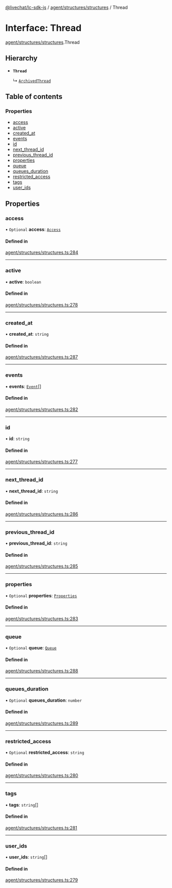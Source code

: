 [@livechat/lc-sdk-js](../README.md) / [agent/structures/structures](../modules/agent_structures_structures.md) / Thread

# Interface: Thread

[agent/structures/structures](../modules/agent_structures_structures.md).Thread

## Hierarchy

- **`Thread`**

  ↳ [`ArchivedThread`](agent_structures_structures.ArchivedThread.md)

## Table of contents

### Properties

- [access](agent_structures_structures.Thread.md#access)
- [active](agent_structures_structures.Thread.md#active)
- [created\_at](agent_structures_structures.Thread.md#created_at)
- [events](agent_structures_structures.Thread.md#events)
- [id](agent_structures_structures.Thread.md#id)
- [next\_thread\_id](agent_structures_structures.Thread.md#next_thread_id)
- [previous\_thread\_id](agent_structures_structures.Thread.md#previous_thread_id)
- [properties](agent_structures_structures.Thread.md#properties)
- [queue](agent_structures_structures.Thread.md#queue)
- [queues\_duration](agent_structures_structures.Thread.md#queues_duration)
- [restricted\_access](agent_structures_structures.Thread.md#restricted_access)
- [tags](agent_structures_structures.Thread.md#tags)
- [user\_ids](agent_structures_structures.Thread.md#user_ids)

## Properties

### access

• `Optional` **access**: [`Access`](agent_structures_structures.Access.md)

#### Defined in

[agent/structures/structures.ts:284](https://github.com/livechat/lc-sdk-js/blob/25e113d/src/agent/structures/structures.ts#L284)

___

### active

• **active**: `boolean`

#### Defined in

[agent/structures/structures.ts:278](https://github.com/livechat/lc-sdk-js/blob/25e113d/src/agent/structures/structures.ts#L278)

___

### created\_at

• **created\_at**: `string`

#### Defined in

[agent/structures/structures.ts:287](https://github.com/livechat/lc-sdk-js/blob/25e113d/src/agent/structures/structures.ts#L287)

___

### events

• **events**: [`Event`](../modules/agent_structures_events.md#event)[]

#### Defined in

[agent/structures/structures.ts:282](https://github.com/livechat/lc-sdk-js/blob/25e113d/src/agent/structures/structures.ts#L282)

___

### id

• **id**: `string`

#### Defined in

[agent/structures/structures.ts:277](https://github.com/livechat/lc-sdk-js/blob/25e113d/src/agent/structures/structures.ts#L277)

___

### next\_thread\_id

• **next\_thread\_id**: `string`

#### Defined in

[agent/structures/structures.ts:286](https://github.com/livechat/lc-sdk-js/blob/25e113d/src/agent/structures/structures.ts#L286)

___

### previous\_thread\_id

• **previous\_thread\_id**: `string`

#### Defined in

[agent/structures/structures.ts:285](https://github.com/livechat/lc-sdk-js/blob/25e113d/src/agent/structures/structures.ts#L285)

___

### properties

• `Optional` **properties**: [`Properties`](agent_structures_structures.Properties.md)

#### Defined in

[agent/structures/structures.ts:283](https://github.com/livechat/lc-sdk-js/blob/25e113d/src/agent/structures/structures.ts#L283)

___

### queue

• `Optional` **queue**: [`Queue`](agent_structures_structures.Queue.md)

#### Defined in

[agent/structures/structures.ts:288](https://github.com/livechat/lc-sdk-js/blob/25e113d/src/agent/structures/structures.ts#L288)

___

### queues\_duration

• `Optional` **queues\_duration**: `number`

#### Defined in

[agent/structures/structures.ts:289](https://github.com/livechat/lc-sdk-js/blob/25e113d/src/agent/structures/structures.ts#L289)

___

### restricted\_access

• `Optional` **restricted\_access**: `string`

#### Defined in

[agent/structures/structures.ts:280](https://github.com/livechat/lc-sdk-js/blob/25e113d/src/agent/structures/structures.ts#L280)

___

### tags

• **tags**: `string`[]

#### Defined in

[agent/structures/structures.ts:281](https://github.com/livechat/lc-sdk-js/blob/25e113d/src/agent/structures/structures.ts#L281)

___

### user\_ids

• **user\_ids**: `string`[]

#### Defined in

[agent/structures/structures.ts:279](https://github.com/livechat/lc-sdk-js/blob/25e113d/src/agent/structures/structures.ts#L279)
